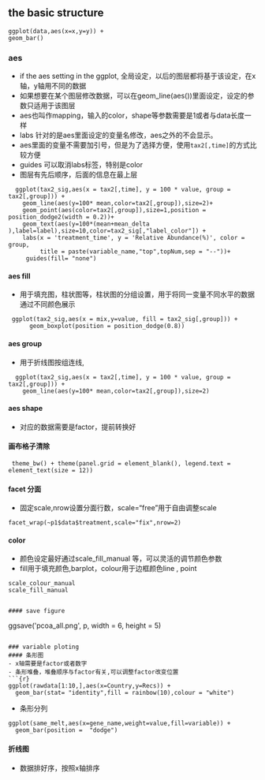 ## the basic structure
```{r}
ggplot(data,aes(x=x,y=y)) +
geom_bar()
```

### aes
+ if the aes setting in the ggplot, 全局设定，以后的图层都将基于该设定，在x轴，y轴用不同的数据
+ 如果想要在某个图层修改数据，可以在geom_line(aes())里面设定，设定的参数只适用于该图层
+ aes也叫作mapping，输入的color，shape等参数需要是1或者与data长度一样
+ labs 针对的是aes里面设定的变量名修改，aes之外的不会显示。
+ aes里面的变量不需要加引号，但是为了选择方便，使用```tax2[,time]```的方式比较方便
+ guides 可以取消labs标签，特别是color
+ 图层有先后顺序，后面的信息在最上层
```{r}
  ggplot(tax2_sig,aes(x = tax2[,time], y = 100 * value, group = tax2[,group])) +
    geom_line(aes(y=100* mean,color=tax2[,group]),size=2)+
    geom_point(aes(color=tax2[,group]),size=1,position = position_dodge2(width = 0.2))+
    geom_text(aes(y=100*(mean+mean_delta ),label=label),size=10,color=tax2_sig[,"label_color"]) +
    labs(x = 'treatment_time', y = 'Relative Abundance(%)', color = group,
         title = paste(variable_name,"top",topNum,sep = "--"))+ 
     guides(fill= "none")
```
#### aes fill
-  用于填充图，柱状图等，柱状图的分组设置，用于将同一变量不同水平的数据通过不同颜色展示
```{r}
 ggplot(tax2_sig,aes(x = mix,y=value, fill = tax2_sig[,group])) +
      geom_boxplot(position = position_dodge(0.8))
```

#### aes group
- 用于折线图按组连线,
```{r]
  ggplot(tax2_sig,aes(x = tax2[,time], y = 100 * value, group = tax2[,group])) +
    geom_line(aes(y=100* mean,color=tax2[,group]),size=2)
```


#### aes shape
+ 对应的数据需要是factor，提前转换好

#### 画布格子清除
```{r}
 theme_bw() + theme(panel.grid = element_blank(), legend.text = element_text(size = 12)) 
```
#### facet 分面
- 固定scale,nrow设置分面行数，scale=“free”用于自由调整scale
```
facet_wrap(~p1$data$treatment,scale="fix",nrow=2)
```

#### color  
- 颜色设定最好通过scale_fill_manual 等，可以灵活的调节颜色参数
- fill用于填充颜色,barplot，colour用于边框颜色line , point
```{r}
scale_colour_manual
scale_fill_manual 


#### save figure
```
ggsave('pcoa_all.png', p, width = 6, height = 5)
```

### variable ploting 
#### 条形图
- x轴需要是factor或者数字
- 条形堆叠，堆叠顺序与factor有关,可以调整factor改变位置
```{r}
ggplot(rawdata[1:10,],aes(x=Country,y=Recs)) +
  geom_bar(stat= "identity",fill = rainbow(10),colour = "white") 
```
- 条形分列
```
ggplot(same_melt,aes(x=gene_name,weight=value,fill=variable)) +
  geom_bar(position =  "dodge")
```

#### 折线图
- 数据排好序，按照x轴排序
